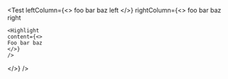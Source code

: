 <Test
  leftColumn={<>
    foo bar baz left
  </>}
  rightColumn={<>
    foo bar baz right
    
    <Highlight
    content={<>
    Foo bar baz
    </>}
    />
  </>}
/>
